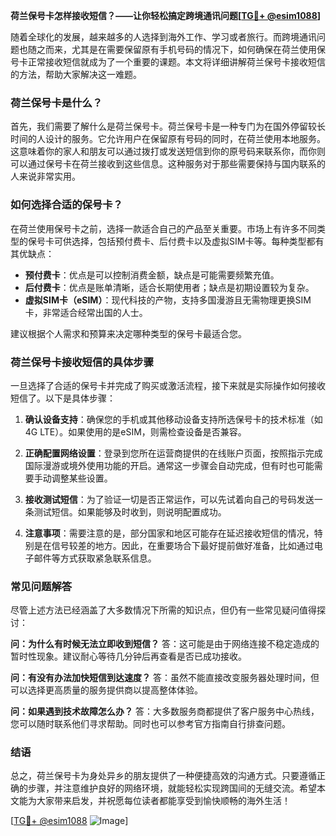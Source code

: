 **荷兰保号卡怎样接收短信？——让你轻松搞定跨境通讯问题[[TG💪+ @esim1088](https://t.me/s/esim1088)]**

随着全球化的发展，越来越多的人选择到海外工作、学习或者旅行。而跨境通讯问题也随之而来，尤其是在需要保留原有手机号码的情况下，如何确保在荷兰使用保号卡正常接收短信就成为了一个重要的课题。本文将详细讲解荷兰保号卡接收短信的方法，帮助大家解决这一难题。

### 荷兰保号卡是什么？

首先，我们需要了解什么是荷兰保号卡。荷兰保号卡是一种专门为在国外停留较长时间的人设计的服务。它允许用户在保留原有号码的同时，在荷兰使用本地服务。这意味着你的家人和朋友可以通过拨打或发送短信到你的原号码来联系你，而你则可以通过保号卡在荷兰接收到这些信息。这种服务对于那些需要保持与国内联系的人来说非常实用。

### 如何选择合适的保号卡？

在荷兰使用保号卡之前，选择一款适合自己的产品至关重要。市场上有许多不同类型的保号卡可供选择，包括预付费卡、后付费卡以及虚拟SIM卡等。每种类型都有其优缺点：

- **预付费卡**：优点是可以控制消费金额，缺点是可能需要频繁充值。
- **后付费卡**：优点是账单清晰，适合长期使用者；缺点是初期设置较为复杂。
- **虚拟SIM卡（eSIM）**：现代科技的产物，支持多国漫游且无需物理更换SIM卡，非常适合经常出国的人士。

建议根据个人需求和预算来决定哪种类型的保号卡最适合您。

### 荷兰保号卡接收短信的具体步骤

一旦选择了合适的保号卡并完成了购买或激活流程，接下来就是实际操作如何接收短信了。以下是具体步骤：

1. **确认设备支持**：确保您的手机或其他移动设备支持所选保号卡的技术标准（如4G LTE）。如果使用的是eSIM，则需检查设备是否兼容。
   
2. **正确配置网络设置**：登录到您所在运营商提供的在线账户页面，按照指示完成国际漫游或境外使用功能的开启。通常这一步骤会自动完成，但有时也可能需要手动调整某些设置。

3. **接收测试短信**：为了验证一切是否正常运作，可以先试着向自己的号码发送一条测试短信。如果能够及时收到，则说明配置成功。

4. **注意事项**：需要注意的是，部分国家和地区可能存在延迟接收短信的情况，特别是在信号较差的地方。因此，在重要场合下最好提前做好准备，比如通过电子邮件等方式获取紧急联系信息。

### 常见问题解答

尽管上述方法已经涵盖了大多数情况下所需的知识点，但仍有一些常见疑问值得探讨：

**问：为什么有时候无法立即收到短信？**
答：这可能是由于网络连接不稳定造成的暂时性现象。建议耐心等待几分钟后再查看是否已成功接收。

**问：有没有办法加快短信到达速度？**
答：虽然不能直接改变服务器处理时间，但可以选择更高质量的服务提供商以提高整体体验。

**问：如果遇到技术故障怎么办？**
答：大多数服务商都提供了客户服务中心热线，您可以随时联系他们寻求帮助。同时也可以参考官方指南自行排查问题。

### 结语

总之，荷兰保号卡为身处异乡的朋友提供了一种便捷高效的沟通方式。只要遵循正确的步骤，并注意维护良好的网络环境，就能轻松实现跨国间的无缝交流。希望本文能为大家带来启发，并祝愿每位读者都能享受到愉快顺畅的海外生活！

[[TG💪+ @esim1088](https://t.me/s/esim1088) ![Image](https://i.postimg.cc/4NQfJmqS/Snipaste-2025-05-13-00-14-12.png)]